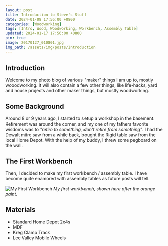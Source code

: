```yaml
---
layout: post
title: Introduction to Steve's Stuff
date: 2024-01-08 17:56:00 +0800
categories: [Woodworking]
tags: [Intro, Wood, Woodworking, Workbench, Assembly Table]
updated: 2024-01-17 17:56:00 +0800
pin: true
image: 20170127_010801.jpg
img_path: /assets/img/posts/Introduction
---
```


## Introduction

Welcome to my photo blog of various "maker" things I am up to, mostly wooodworking.  It will also contain a few other things, like life-hacks, yard and house projects and other maker things, but mostly woodworking.

## Some Background

Around 8 or 9 years ago, I started to setup a workshop in the basement.  Retirement was around the corner, and my one of my fathers favorite wisdoms was to _"retire to something, don't retire from something"_.  I had the Dewalt mitre saw from a while back, bought the Rigid table saw from the local Home Depot.  With the help of my buddy, I threw some pegboard on the wall.

## The First Workbench

Then, I decided to make my first workbench / assembly table.  I have become quite enamored with assembly tables as future posts will tell.

![My First Workbench][Orange Bench]
_My first workbench, shown here after the orange paint._

## Materials

- Standard Home Depot 2x4s
- MDF
- Kreg Clamp Track
- Lee Valley Mobile Wheels

[Orange Bench]: 20170202_151701.jpg
